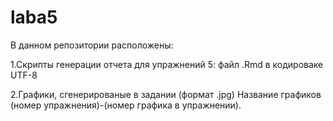# laba5
В данном репозитории расположены:

1.Скрипты генерации отчета для упражнений 5: файл .Rmd в кодироваке UTF-8

2.Графики, сгенерированые в задании (формат .jpg) Название графиков (номер упражнения)-(номер графика в упражнении).
